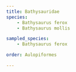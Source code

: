 ```yaml
---
title: Bathysauridae
species:
    - Bathysaurus ferox
    - Bathysaurus mollis

sampled_species:
    - Bathysaurus ferox

order: Aulopiformes

---
```

